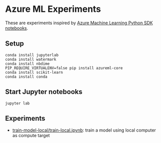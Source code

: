 # Azure ML Experiments

These are experiments inspired by [Azure Machine Learning Python SDK notebooks](https://github.com/Azure/MachineLearningNotebooks).

## Setup

    conda install jupyterlab
    conda install watermark
    conda install nbdime
    PIP_REQUIRE_VIRTUALENV=false pip install azureml-core
    conda install scikit-learn
    conda install conda

## Start Jupyter notebooks

    jupyter lab

## Experiments

* [train-model-local/train-local.ipynb](https://github.com/thomd/on-azure-machine-learning/blob/main/train-model-local/train-local.ipynb): train a model using local computer as compute target
